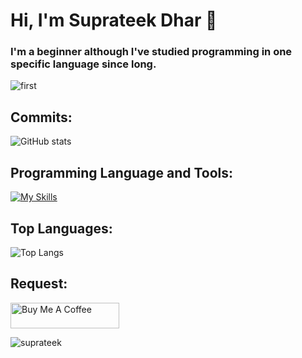 # Hi, I'm Suprateek Dhar :wave:

### I'm a beginner although I've studied programming in one specific language since long.

![first](https://media.tenor.com/bCfpwMjfAi0AAAAC/cat-typing.gif)

## Commits:

![GitHub stats](https://github-readme-stats.vercel.app/api?username=sdcardbro123&show_icons=true&theme=tokyonight)

## Programming Language and Tools:

[![My Skills](https://skillicons.dev/icons?i=python,html,css,blender,c,cpp,js,bots,discord,flask,git,github,gitlab,githubactions,java,linux,md,replit,stackoverflow,twitter,vscode,godot,unreal,unity)](https://skillicons.dev)

## Top Languages:

![Top Langs](https://github-readme-stats.vercel.app/api/top-langs/?username=sdcardbro123&theme=tokyonight)

## Request:

<a href="https://www.buymeacoffee.com/suprateekdhar" target="_blank"><img src="https://cdn.buymeacoffee.com/buttons/default-orange.png" alt="Buy Me A Coffee" height="41" width="174"></a>


<p><img align="center" src="https://github-readme-stats.vercel.app/api/top-langs?username=sdcardbro123&show_icons=true&locale=en&layout=compact" alt="suprateek" /></p>
